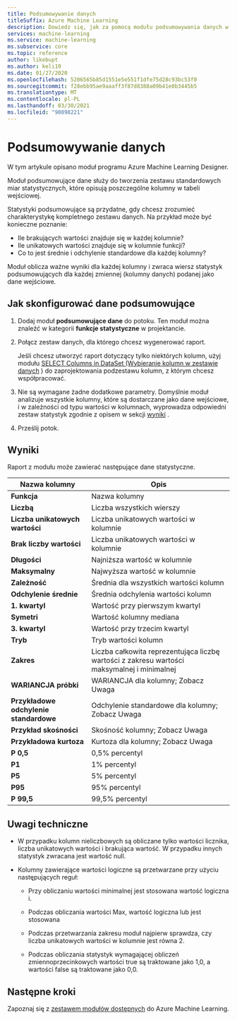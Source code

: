```yaml
---
title: Podsumowywanie danych
titleSuffix: Azure Machine Learning
description: Dowiedz się, jak za pomocą modułu podsumowywania danych w Azure Machine Learning wygenerować podstawowy raport statystyk opisowych dla kolumn w zestawie danych.
services: machine-learning
ms.service: machine-learning
ms.subservice: core
ms.topic: reference
author: likebupt
ms.author: keli19
ms.date: 01/27/2020
ms.openlocfilehash: 5206565b85d1551e5e551f1dfe75d28c93bc53f0
ms.sourcegitcommit: f28ebb95ae9aaaff3f87d8388a09b41e0b3445b5
ms.translationtype: MT
ms.contentlocale: pl-PL
ms.lasthandoff: 03/30/2021
ms.locfileid: "90898221"
---
```

# <a name="summarize-data"></a>Podsumowywanie danych

W tym artykule opisano moduł programu Azure Machine Learning Designer.

Moduł podsumowujące dane służy do tworzenia zestawu standardowych miar statystycznych, które opisują poszczególne kolumny w tabeli wejściowej.

Statystyki podsumowujące są przydatne, gdy chcesz zrozumieć charakterystykę kompletnego zestawu danych. Na przykład może być konieczne poznanie:

- Ile brakujących wartości znajduje się w każdej kolumnie?
- Ile unikatowych wartości znajduje się w kolumnie funkcji?
- Co to jest średnie i odchylenie standardowe dla każdej kolumny?

Moduł oblicza ważne wyniki dla każdej kolumny i zwraca wiersz statystyk podsumowujących dla każdej zmiennej (kolumny danych) podanej jako dane wejściowe.

## <a name="how-to-configure-summarize-data"></a>Jak skonfigurować dane podsumowujące  

1. Dodaj moduł **podsumowujące dane** do potoku. Ten moduł można znaleźć w kategorii **funkcje statystyczne** w projektancie.

1. Połącz zestaw danych, dla którego chcesz wygenerować raport.

    Jeśli chcesz utworzyć raport dotyczący tylko niektórych kolumn, użyj modułu [SELECT Columns in DataSet (Wybieranie kolumn w zestawie danych](select-columns-in-dataset.md) ) do zaprojektowania podzestawu kolumn, z którym chcesz współpracować.

1. Nie są wymagane żadne dodatkowe parametry. Domyślnie moduł analizuje wszystkie kolumny, które są dostarczane jako dane wejściowe, i w zależności od typu wartości w kolumnach, wyprowadza odpowiedni zestaw statystyk zgodnie z opisem w sekcji [wyniki](#results) .

1. Prześlij potok.

## <a name="results"></a>Wyniki

Raport z modułu może zawierać następujące dane statystyczne. 

|Nazwa kolumny|Opis|
|------|------|  
|**Funkcja**|Nazwa kolumny|
|**Liczbą**|Liczba wszystkich wierszy|
|**Liczba unikatowych wartości**|Liczba unikatowych wartości w kolumnie|
|**Brak liczby wartości**|Liczba unikatowych wartości w kolumnie|
|**Długości**|Najniższa wartość w kolumnie|  
|**Maksymalny**|Najwyższa wartość w kolumnie|
|**Zależność**|Średnia dla wszystkich wartości kolumn|
|**Odchylenie średnie**|Średnia odchylenia wartości kolumn|
|**1. kwartyl**|Wartość przy pierwszym kwartyl|
|**Symetri**|Wartość kolumny mediana|
|**3. kwartyl**|Wartość przy trzecim kwartyl|
|**Tryb**|Tryb wartości kolumn|
|**Zakres**|Liczba całkowita reprezentująca liczbę wartości z zakresu wartości maksymalnej i minimalnej|
|**WARIANCJA próbki**|WARIANCJA dla kolumny; Zobacz Uwaga|
|**Przykładowe odchylenie standardowe**|Odchylenie standardowe dla kolumny; Zobacz Uwaga|
|**Przykład skośności**|Skośność kolumny; Zobacz Uwaga|
|**Przykładowa kurtoza**|Kurtoza dla kolumny; Zobacz Uwaga|
|**P 0,5**|0,5% percentyl|
|**P1**|1% percentyl|
|**P5**|5% percentyl|
|**P95**|95% percentyl|
|**P 99,5**|99,5% percentyl |

## <a name="technical-notes"></a>Uwagi techniczne

- W przypadku kolumn nieliczbowych są obliczane tylko wartości licznika, liczba unikatowych wartości i brakująca wartość. W przypadku innych statystyk zwracana jest wartość null.

- Kolumny zawierające wartości logiczne są przetwarzane przy użyciu następujących reguł:

    - Przy obliczaniu wartości minimalnej jest stosowana wartość logiczna i.
    
    - Podczas obliczania wartości Max, wartość logiczna lub jest stosowana
    
    - Podczas przetwarzania zakresu moduł najpierw sprawdza, czy liczba unikatowych wartości w kolumnie jest równa 2.
    
    - Podczas obliczania statystyk wymagającej obliczeń zmiennoprzecinkowych wartości true są traktowane jako 1,0, a wartości false są traktowane jako 0,0.

## <a name="next-steps"></a>Następne kroki

Zapoznaj się z [zestawem modułów dostępnych](module-reference.md) do Azure Machine Learning.  
